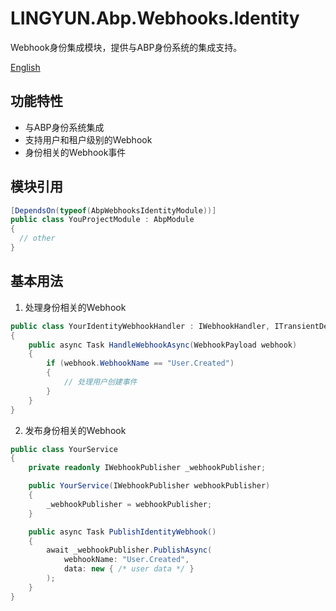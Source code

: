 # LINGYUN.Abp.Webhooks.Identity

Webhook身份集成模块，提供与ABP身份系统的集成支持。

[English](README.EN.md)

## 功能特性

* 与ABP身份系统集成
* 支持用户和租户级别的Webhook
* 身份相关的Webhook事件

## 模块引用

```csharp
[DependsOn(typeof(AbpWebhooksIdentityModule))]
public class YouProjectModule : AbpModule
{
  // other
}
```

## 基本用法

1. 处理身份相关的Webhook
```csharp
public class YourIdentityWebhookHandler : IWebhookHandler, ITransientDependency
{
    public async Task HandleWebhookAsync(WebhookPayload webhook)
    {
        if (webhook.WebhookName == "User.Created")
        {
            // 处理用户创建事件
        }
    }
}
```

2. 发布身份相关的Webhook
```csharp
public class YourService
{
    private readonly IWebhookPublisher _webhookPublisher;

    public YourService(IWebhookPublisher webhookPublisher)
    {
        _webhookPublisher = webhookPublisher;
    }

    public async Task PublishIdentityWebhook()
    {
        await _webhookPublisher.PublishAsync(
            webhookName: "User.Created",
            data: new { /* user data */ }
        );
    }
}
```
